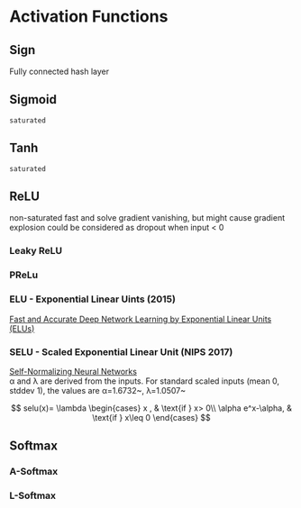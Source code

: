# Activation Functions
## Sign
Fully connected hash layer
## Sigmoid
	saturated
## Tanh
	saturated
## ReLU
non-saturated
fast and solve gradient vanishing, but might cause gradient explosion
could be considered as dropout when input < 0
### Leaky ReLU
### PReLu
### ELU - Exponential Linear Uints  (2015)
[Fast and Accurate Deep Network Learning by Exponential Linear Units (ELUs)](https://arxiv.org/abs/1511.07289)
### SELU - Scaled Exponential Linear Unit (NIPS 2017)
[Self-Normalizing Neural Networks](https://arxiv.org/abs/1706.02515)  
α and λ are derived from the inputs.
For standard scaled inputs (mean 0, stddev 1), the values are α=1.6732~, λ=1.0507~
```math
    selu(x)= \lambda
\begin{cases}
    x                , & \text{if } x> 0\\
    \alpha e^x-\alpha, & \text{if } x\leq 0
\end{cases}

```


## Softmax
### A-Softmax
### L-Softmax
